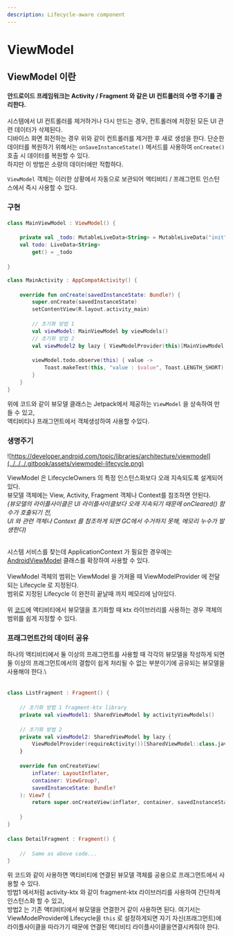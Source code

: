 ```yaml
---
description: Lifecycle-aware component
---
```


# ViewModel

## ViewModel 이란

#### 안드로이드 프레임워크는 Activity / Fragment 와 같은 UI 컨트롤러의 수명 주기를 관리한다.

시스템에서 UI 컨트롤러를 제거하거나 다시 만드는 경우, 컨트롤러에 저장된 모든 UI 관련 데이터가 삭제된다.\
디바이스 화면 회전하는 경우 위와 같이 컨트롤러를 제거한 후 새로 생성을 한다. 단순한 데이터를 복원하기 위해서는 `onSaveInstanceState()` 메서드를 사용하여 `onCreate()` 호출 시 데이터를 복원할 수 있다. \
하지만 이 방법은 소량의 데이터에만 적합하다.

`ViewModel` 객체는 이러한 상황에서 자동으로 보관되어 액티비티 / 프래그먼트 인스턴스에서 즉시 사용할 수 있다.

### 구현

```kotlin
class MainViewModel : ViewModel() {

    private val _todo: MutableLiveData<String> = MutableLiveData("init")
    val todo: LiveData<String>
        get() = _todo
    
}
```

```kotlin
class MainActivity : AppCompatActivity() {

    override fun onCreate(savedInstanceState: Bundle?) {
        super.onCreate(savedInstanceState)
        setContentView(R.layout.activity_main)
        
        // 초기화 방법 1
        val viewModel: MainViewModel by viewModels()
        // 초기화 방법 2
        val viewModel2 by lazy { ViewModelProvider(this)[MainViewModel::class.java] }

        viewModel.todo.observe(this) { value ->
            Toast.makeText(this, "value : $value", Toast.LENGTH_SHORT).show()
        }
    }
}
```

위에 코드와 같이 뷰모델 클래스는 Jetpack에서 제공하는 `ViewModel` 을 상속하여 만들 수 있고,\
액티비티나 프래그먼트에서 객체생성하여 사용할 수있다.

### 생명주기

![https://developer.android.com/topic/libraries/architecture/viewmodel](../../../.gitbook/assets/viewmodel-lifecycle.png)

ViewModel 은 LifecycleOwners 의 특정 인스턴스화보다 오래 지속되도록 설계되어있다.\
뷰모델 객체에는 View, Activity, Fragment 객체나 Context를 참조하면 안된다. \
_(뷰모델의 라이플사이클은 UI 라이플사이클보다 오래 지속되기 때문에 onCleared() 함수가 호출되기 전,_\
_UI 와 관련 객체나 Context 를 참조하게 되면 GC에서 수거하지 못해, 메모리 누수가 발생한다)_

\
시스템 서비스를 찾는데 ApplicationContext 가 필요한 경우에는 [AndroidViewModel](https://developer.android.com/reference/androidx/lifecycle/AndroidViewModel) 클래스를 확장하여 사용할 수 있다.\
\
ViewModel 객체의 범위는 ViewModel 을 가져올 때 ViewModelProvider 에 전달되는 Lifecycle 로 지정된다.\
범위로 지정된 Lifecycle 이 완전히 끝날때 까지 메모리에 남아있다.\
\
위 [코드](viewmodel.md#undefined)에 액티비티에서 뷰모델을 초기화할 때 ktx 라이브러리를 사용하는 경우 객체의 범위를 쉽게 지정할 수 있다.

### 프래그먼트간의 데이터 공유

하나의 액티비티에서 둘 이상의 프래그먼트를 사용할 때 각각의 뷰모델을 작성하게 되면 둘 이상의 프래그먼트에서의 결합이 쉽게 처리될 수 없는 부분이기에 공유되는 뷰모델을 사용해야 한다.\


```kotlin

class ListFragment : Fragment() {

    // 초기화 방법 1 fragment-ktx library
    private val viewModel1: SharedViewModel by activityViewModels()

    // 초기화 방법 2
    private val viewModel2: SharedViewModel by lazy {
        ViewModelProvider(requireActivity())[SharedViewModel::class.java]
    }

    override fun onCreateView(
        inflater: LayoutInflater,
        container: ViewGroup?,
        savedInstanceState: Bundle?
    ): View? {
        return super.onCreateView(inflater, container, savedInstanceState)

    }
}

class DetailFragment : Fragment() {

    //  Same as above code...
}
```

위 코드와 같이 사용하면 액티비티에 연결된 뷰모델 객체를 공용으로 프래그먼트에서 사용할 수 있다.\
방법1 에서처럼 activity-ktx 와 같이 fragment-ktx 라이브러리를 사용하여 간단하게 인스턴스화 할 수 있고,\
방법2 는 기존 액티비티에서 뷰모델을 연결한거 같이 사용하면 된다. 여기서는 ViewModelProvider에 Lifecycle을 `this` 로 설정하게되면 자기 자신(프래그먼트)에 라이플사이클을 따라가기 때문에 연결된 액티비티 라이플사이클을연결시켜줘야 한다.
